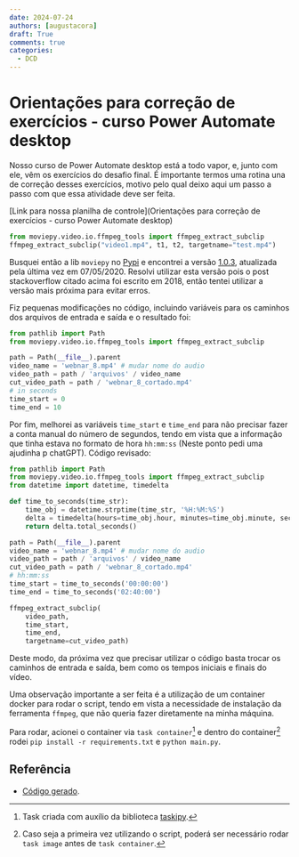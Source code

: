 ```yaml
---
date: 2024-07-24
authors: [augustacora]
draft: True
comments: true
categories:
  - DCD
---
```


# Orientações para correção de exercícios - curso Power Automate desktop 

Nosso curso de Power Automate desktop está a todo vapor, e, junto com ele, vêm os exercícios do desafio final. É importante termos uma rotina una de correção desses exercícios, motivo pelo qual deixo aqui um passo a passo com que essa atividade deve ser feita.  

<!-- more -->

[Link para nossa planilha de controle](Orientações para correção de exercícios - curso Power Automate desktop)

```python
from moviepy.video.io.ffmpeg_tools import ffmpeg_extract_subclip
ffmpeg_extract_subclip("video1.mp4", t1, t2, targetname="test.mp4")
```

Busquei então a lib `moviepy` no [Pypi](https://pypi.org) e encontrei a versão [1.0.3](https://pypi.org/project/moviepy/1.0.3/), atualizada pela última vez em 07/05/2020. Resolvi utilizar esta versão pois o post stackoverflow citado acima foi escrito em 2018, então tentei utilizar a versão mais próxima para evitar erros.

Fiz pequenas modificações no código, incluindo variáveis para os caminhos dos arquivos de entrada e saída e o resultado foi:

```python
from pathlib import Path
from moviepy.video.io.ffmpeg_tools import ffmpeg_extract_subclip

path = Path(__file__).parent
video_name = 'webnar_8.mp4' # mudar nome do audio
video_path = path / 'arquivos' / video_name
cut_video_path = path / 'webnar_8_cortado.mp4'
# in seconds
time_start = 0
time_end = 10
```

Por fim, melhorei as variáveis `time_start` e `time_end` para não precisar fazer a conta manual do número de segundos, tendo em vista que a informação que tinha estava no formato de hora `hh:mm:ss` (Neste ponto pedi uma ajudinha p chatGPT). Código revisado:

```python
from pathlib import Path
from moviepy.video.io.ffmpeg_tools import ffmpeg_extract_subclip
from datetime import datetime, timedelta

def time_to_seconds(time_str):
    time_obj = datetime.strptime(time_str, '%H:%M:%S')
    delta = timedelta(hours=time_obj.hour, minutes=time_obj.minute, seconds=time_obj.second)
    return delta.total_seconds()

path = Path(__file__).parent
video_name = 'webnar_8.mp4' # mudar nome do audio
video_path = path / 'arquivos' / video_name
cut_video_path = path / 'webnar_8_cortado.mp4'
# hh:mm:ss
time_start = time_to_seconds('00:00:00')
time_end = time_to_seconds('02:40:00')

ffmpeg_extract_subclip(
    video_path,
    time_start,
    time_end,
    targetname=cut_video_path)
```

Deste modo, da próxima vez que precisar utilizar o código basta trocar os caminhos de entrada e saída, bem como os tempos iniciais e finais do vídeo.

Uma observação importante a ser feita é a utilização de um container docker para rodar o script, tendo em vista a necessidade de instalação da ferramenta `ffmpeg`, que não queria fazer diretamente na minha máquina.

Para rodar, acionei o container via `task container`[^1] e dentro do container[^2] rodei `pip install -r requirements.txt` e `python main.py`.

## Referência

- [Código gerado](https://github.com/gabrielbdornas/open-reprex/tree/9fad0d09256d3a8d5a3320cf957410f9e45fb6c5/202407251440_cortar_video).

[^1]: Task criada com auxílio da biblioteca [taskipy](https://pypi.org/project/taskipy/).
[^2]: Caso seja a primeira vez utilizando o script, poderá ser necessário rodar `task image` antes de `task container`.
